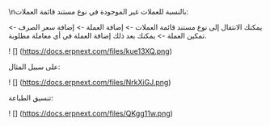 \nبالنسبة للعملات غير الموجودة في نوع مستند قائمة العملات:

يمكنك الانتقال إلى نوع مستند قائمة العملات -> إضافة العملة -> إضافة سعر الصرف -> تمكين العملة -> يمكنك بعد ذلك إضافة العملة في أي معاملة مطلوبة.

! [] (https://docs.erpnext.com/files/kue13XQ.png)

على سبيل المثال:

! [] (https://docs.erpnext.com/files/NrkXiGJ.png)

تنسيق الطباعة:

! [] (https://docs.erpnext.com/files/QKgg11w.png)
